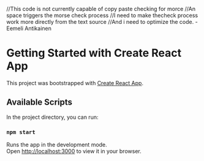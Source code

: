 //This code is not currently capable of copy paste checking for morce
//An space triggers the morse check process
//I need to make thecheck process work more directly from the text source 
//And i need to optimize the code.
-Eemeli Antikainen

# Getting Started with Create React App

This project was bootstrapped with [Create React App](https://github.com/facebook/create-react-app).

## Available Scripts

In the project directory, you can run:

### `npm start`

Runs the app in the development mode.\
Open [http://localhost:3000](http://localhost:3000) to view it in your browser.
